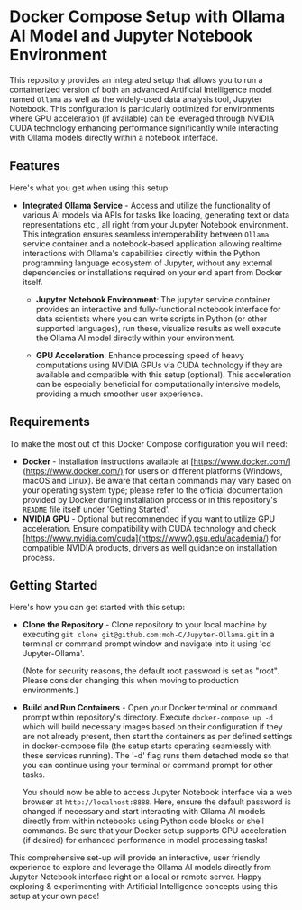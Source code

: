 # Docker Compose Setup with Ollama AI Model and Jupyter Notebook Environment 

This repository provides an integrated setup that allows you to run a containerized version of both an advanced Artificial Intelligence model named `Ollama` as well as the widely-used data analysis tool, Jupyter Notebook. This configuration is particularly optimized for environments where GPU acceleration (if available) can be leveraged through NVIDIA CUDA technology enhancing performance significantly while interacting with Ollama models directly within a notebook interface.

## Features 
Here's what you get when using this setup:
- **Integrated Ollama Service** - Access and utilize the functionality of various AI models via APIs for tasks like loading, generating text or data representations etc., all right from your Jupyter Notebook environment. This integration ensures seamless interoperability between `Ollama` service container and a notebook-based application allowing realtime interactions with Ollama's capabilities directly within the Python programming language ecosystem of Jupyter, without any external dependencies or installations required on your end apart from Docker itself.
  
  - **Jupyter Notebook Environment**: The jupyter service container provides an interactive and fully-functional notebook interface for data scientists where you can write scripts in Python (or other supported languages), run these, visualize results as well execute the Ollama AI model directly within your environment.
  
  - **GPU Acceleration**: Enhance processing speed of heavy computations using NVIDIA GPUs via CUDA technology if they are available and compatible with this setup (optional). This acceleration can be especially beneficial for computationally intensive models, providing a much smoother user experience.
  
## Requirements 
To make the most out of this Docker Compose configuration you will need:
- **Docker** - Installation instructions available at [https://www.docker.com/](https://www.docker.com/) for users on different platforms (Windows, macOS and Linux). Be aware that certain commands may vary based on your operating system type; please refer to the official documentation provided by Docker during installation process or in this repository's `README` file itself under 'Getting Started'.
- **NVIDIA GPU** - Optional but recommended if you want to utilize GPU acceleration. Ensure compatibility with CUDA technology and check [https://www.nvidia.com/cuda](https://www0.gsu.edu/academia/) for compatible NVIDIA products, drivers as well guidance on installation process.
  
## Getting Started 
Here's how you can get started with this setup:
- **Clone the Repository** - Clone repository to your local machine by executing `git clone git@github.com:moh-C/Jupyter-Ollama.git` in a terminal or command prompt window and navigate into it using 'cd Jupyter-Ollama'.
  
  (Note for security reasons, the default root password is set as "root". Please consider changing this when moving to production environments.)
  
- **Build and Run Containers** - Open your Docker terminal or command prompt within repository's directory. Execute `docker-compose up -d` which will build necessary images based on their configuration if they are not already present, then start the containers as per defined settings in docker-compose file (the setup starts operating seamlessly with these services running). The '-d' flag runs them detached mode so that you can continue using your terminal or command prompt for other tasks.
  
  You should now be able to access Jupyter Notebook interface via a web browser at `http://localhost:8888`. Here, ensure the default password is changed if necessary and start interacting with Ollama AI models directly from within notebooks using Python code blocks or shell commands. Be sure that your Docker setup supports GPU acceleration (if desired) for enhanced performance in model processing tasks!
  
This comprehensive set-up will provide an interactive, user friendly experience to explore and leverage the Ollama AI models directly from Jupyter Notebook interface right on a local or remote server. Happy exploring & experimenting with Artificial Intelligence concepts using this setup at your own pace! 
